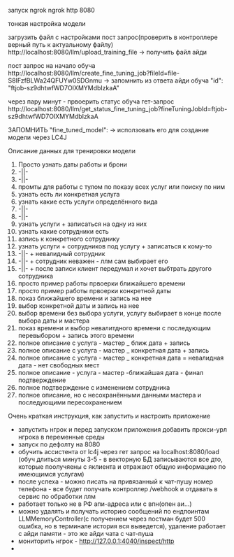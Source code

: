 запуск ngrok
ngrok http 8080


тонкая настройка модели

загрузить файл с настройками
пост запрос(проверить в контроллере верный путь к актуальному файлу)
http://localhost:8080/llm/upload_training_file
-> получить файл айди

пост запрос на начало обуча
http://localhost:8080/llm/create_fine_tuning_job?fileId=file-S8IFzfBLWa24QFUYw0SDGnmu
-> запомнить из ответа айди обуча "id": "ftjob-sz9dhtwfWD7OIXMYMdbIzkaA"

через пару минут - првоерить статус обуча
гет-запрос
http://localhost:8080/llm/get_status_fine_tuning_job?fineTuningJobId=ftjob-sz9dhtwfWD7OIXMYMdbIzkaA

ЗАПОМНИТЬ "fine_tuned_model": -> исползовать его для создание модели через LC4J


Описание данных для тренировки модели
1. Просто узнать даты работы и брони
2. -||-
3. -||-
4. промты для работы с тулом по показу всех услуг или поиску по ним
5. узнать есть ли конкретная услуга
6. узнать какие есть услуги определённого вида
7. -||-
8. -||-
9. узнать услуги + записаться на одну из них
10. узнать какие сотрудники есть
11. азпись к конкретного сотруднику
12. узнать услуги + сотрудников под услугу + записаться к кому-то
13. -||- + невалидный сотрудник
14. -||- + сотрудник неважен - ллм сам выбирает его
15. -||- + после записи клиент передумал и хочет выбтрать другого сотрудника
16. просто пример работы првоерки ближайшего времени
17. просто пример работы првоерки конкретной даты 
18. показ ближайшего времени и запись на нее
19. выбор конкретной даты и запись на нее
20. выбор времени без выбора услуги, услугу выбирает в конце после выбора даты и мастера
21. показ времени и выбор невалитдного времени с последующим перевыбором + запись этого времени
22. полное описание с услуга - мастер _ ближ дата + запись
23. полное описание с услуга - мастер _ конкретная дата + запись
24. полное описание с услуга - мастер _ конкретная дата = невалидная дата - нет свободных мест
25. полное описание - услуга - мастер -ближайшая дата - финал подтверждение
26. полное подтверждение с изменением сотрудника
27. полное описание, но с несохранёнными данными мастера и последующими  пересохранением

Очень краткая инструкция, как запустить и настроить приложение

- запустить нгрок и перед запуском приложения добавить прокси-урл нгрока в переменные среды
- запуск по дефолту на  8080
- обучить ассистента от lc4j через гет запрос на localhost:8080/load (обуч длиться минуты 3-5 - в векторную БД записываются все дто, которые поолучяены с яклиента и отражают общую информацию по имеющимся услугам)
- после успеха - можно писать на привязанный к чат-пушу номер телефона - все будет получать контроллер /webhook и отдавать в сервис по обработки ллм
- работает только не в РФ апи-адреса или с впн(опен аи...)
- можно удалять и получать историю сообщений по ендпоинтам LLMMemoryController(с получением через постман будет 500 ошибка, но в терминале история вся выведется), удаление работает с айди памяти - это же айди чата с чат-пуша
- мониторить нгрок - http://127.0.0.1:4040/inspect/http
- 



